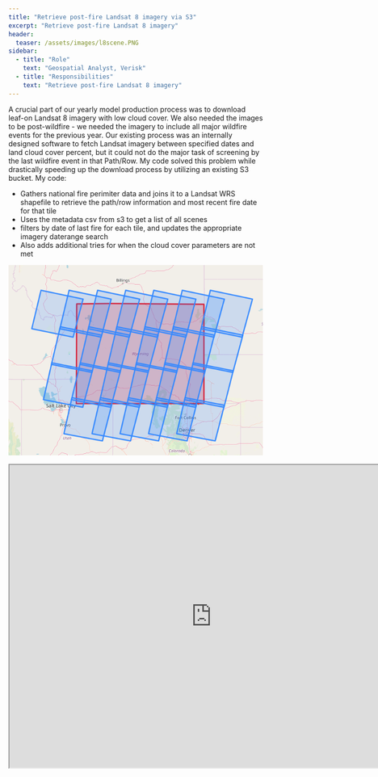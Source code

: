 ```yaml
---
title: "Retrieve post-fire Landsat 8 imagery via S3"
excerpt: "Retrieve post-fire Landsat 8 imagery"
header:
  teaser: /assets/images/l8scene.PNG
sidebar:
  - title: "Role"
    text: "Geospatial Analyst, Verisk"
  - title: "Responsibilities"
    text: "Retrieve post-fire Landsat 8 imagery"
---
```


A crucial part of our yearly model production process was to download leaf-on Landsat 8 imagery with low cloud cover. We also needed the images to be post-wildfire - we needed the imagery to include all major wildfire events for the previous year. Our existing process was an internally designed software to fetch Landsat imagery between specified dates and land cloud cover percent, but it could not do the major task of screening by the last wildfire event in that Path/Row. My code solved this problem while drastically speeding up the download process by utilizing an existing S3 bucket. My code:

* Gathers national fire perimiter data and joins it to a Landsat WRS shapefile to retrieve the path/row information and most recent fire date for that tile
* Uses the metadata csv from s3 to get a list of all scenes
* filters by date of last fire for each tile, and updates the appropriate imagery daterange search
* Also adds additional tries for when the cloud cover parameters are not met

![Image Alt Text](/assets/images/l8scene.PNG)

<iframe src="https://nbviewer.org/github/kmp24/kmp24.github.io/blob/master/docs/assets/Download_L8Imagery_Post_Fire.ipynb" width="800" height="600"></iframe>
